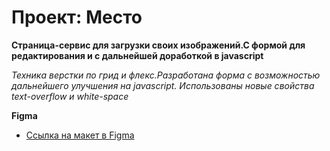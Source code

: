 # Проект: Место

**Страница-сервис для загрузки своих изображений.С формой для редактирования и с дальнейшей доработкой в javascript**

*Техника верстки по грид  и флекс.Разработана форма с возможностью дальнейшего улучшения на javascript.
Использованы новые свойства text-overflow и white-space*



**Figma**

* [Ссылка на макет в Figma](https://www.figma.com/file/2cn9N9jSkmxD84oJik7xL7/JavaScript.-Sprint-4?node-id=0%3A1)


